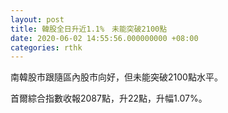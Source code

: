 ```yaml
---
layout: post
title: 韓股全日升近1.1%　未能突破2100點
date: 2020-06-02 14:55:56.000000000 +08:00
categories: rthk
---
```


南韓股市跟隨區內股市向好，但未能突破2100點水平。

首爾綜合指數收報2087點，升22點，升幅1.07%。

